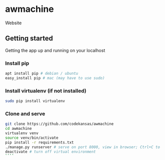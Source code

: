 # awmachine

Website

## Getting started

Getting the app up and running on your localhost

### Install pip

````bash
apt install pip # debian / ubuntu
easy_install pip # mac (may have to use sudo)
````

### Install virtualenv (if not installed)

````bash
sudo pip install virtualenv
````

### Clone and serve

`````bash
git clone https://github.com/codekansas/awmachine
cd awmachine
virtualenv venv
source venv/bin/activate
pip install -r requirements.txt
./manage.py runserver # serve on port 8000, view in browser; Ctrl+C to kill process
deactivate # turn off virtual environment
````
